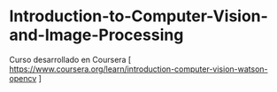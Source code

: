 # Introduction-to-Computer-Vision-and-Image-Processing
Curso desarrollado en Coursera  [ https://www.coursera.org/learn/introduction-computer-vision-watson-opencv ]
